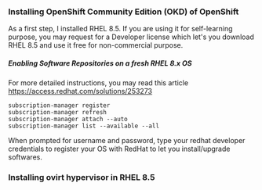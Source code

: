 ### Installing OpenShift Community Edition (OKD) of OpenShift

As a first step, I installed RHEL 8.5. If you are using it for self-learning purpose, you may request for a Developer license which let's you download RHEL 8.5 and use it free for non-commercial purpose.

##### Enabling Software Repositories on a fresh RHEL 8.x OS
For more detailed instructions, you may read this article
https://access.redhat.com/solutions/253273

```
subscription-manager register
subscription-manager refresh
subscription-manager attach --auto
subscription-manager list --available --all
```
When prompted for username and password, type your redhat developer credentials to register your OS with RedHat to let you install/upgrade softwares.

### Installing ovirt hypervisor in RHEL 8.5
